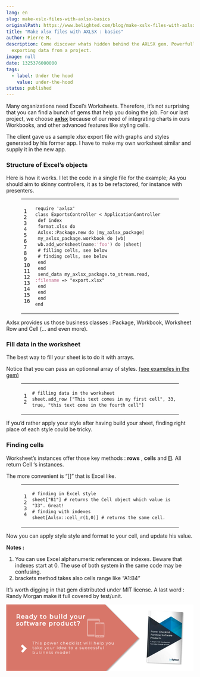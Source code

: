 ```yaml
---
lang: en
slug: make-xslx-files-with-axlsx-basics
originalPath: https://www.belighted.com/blog/make-xslx-files-with-axlsx-basics
title: "Make xlsx files with AXLSX : basics"
author: Pierre M.
description: Come discover whats hidden behind the AXLSX gem. Powerfull tool for
  exporting data from a project.
image: null
date: 1325376000000
tags:
  - label: Under the hood
    value: under-the-hood
status: published
---
```

Many organizations need Excel’s Worksheets. Therefore, it’s not surprising that you can find a bunch of gems that help you doing the job. For our last project, we choose **[axlsx](https://github.com/randym/axlsx)** because of our need of integrating charts in ours Workbooks, and other advanced features like styling cells.

The client gave us a sample xlsx export file with graphs and styles generated by his former app. I have to make my own worksheet similar and supply it in the new app.

### Structure of Excel’s objects

Here is how it works. I let the code in a single file for the example; As you should aim to skinny controllers, it as to be refactored, for instance with presenters.

<figure class="code"><div class="highlight"><table><tbody><tr><td class="gutter"><pre class="line-numbers"><span class="line-number">1</span>
<span class="line-number">2</span>
<span class="line-number">3</span>
<span class="line-number">4</span>
<span class="line-number">5</span>
<span class="line-number">6</span>
<span class="line-number">7</span>
<span class="line-number">8</span>
<span class="line-number">9</span>
<span class="line-number">10</span>
<span class="line-number">11</span>
<span class="line-number">12</span>
<span class="line-number">13</span>
<span class="line-number">14</span>
<span class="line-number">15</span>
<span class="line-number">16</span>
</pre></td><td class="code"><pre><code class="ruby"><span class="line"><span class="nb"><span class="keyword">require</span></span> <span class="s1"><span class="string">'axlsx'</span></span>
</span><span class="line"><span class="k"><span class="class"><span class="keyword">class</span></span></span><span class="class"> <span class="nc"><span class="title">ExportsController</span></span> <span class="o"><span class="inheritance">&lt;</span></span><span class="inheritance"> <span class="no"><span class="parent">ApplicationController</span></span></span><span class="no"></span></span><span class="no"></span>
</span><span class="line"> <span class="k"><span class="function"><span class="keyword">def</span></span></span><span class="function"> <span class="nf"><span class="title">index</span></span></span><span class="nf"></span>
</span><span class="line"> <span class="nb">format</span><span class="o">.</span><span class="n">xlsx</span> <span class="k"><span class="keyword">do</span></span>
</span><span class="line"> <span class="no"><span class="constant">Axlsx</span></span><span class="constant"><span class="o">::</span><span class="no">Package</span></span><span class="no"></span><span class="o">.</span><span class="n">new</span> <span class="k"><span class="keyword">do</span></span> <span class="o">|</span><span class="n">my_axlsx_package</span><span class="o">|</span>
</span><span class="line"> <span class="n">my_axlsx_package</span><span class="o">.</span><span class="n">workbook</span> <span class="k"><span class="keyword">do</span></span> <span class="o">|</span><span class="n">wb</span><span class="o">|</span>
</span><span class="line"> <span class="n">wb</span><span class="o">.</span><span class="n">add_worksheet</span><span class="p">(</span><span class="nb">name</span><span class="ss"><span class="symbol">:<span class="string">'foo'</span></span></span><span class="p">)</span> <span class="k"><span class="keyword">do</span></span> <span class="o">|</span><span class="n">sheet</span><span class="o">|</span>
</span><span class="line"> <span class="c1"><span class="comment"># filling cells, see below</span></span>
</span><span class="line"> <span class="c1"><span class="comment"># finding cells, see below</span></span>
</span><span class="line"> <span class="k"><span class="keyword">end</span></span>
</span><span class="line"> <span class="k"><span class="keyword">end</span></span>
</span><span class="line"> <span class="n">send_data</span> <span class="n">my_axlsx_package</span><span class="o">.</span><span class="n">to_stream</span><span class="o">.</span><span class="n">read</span><span class="p">,</span> <span class="ss"><span class="symbol">:filename</span></span> <span class="o">=&gt;</span> <span class="s2"><span class="string">"export.xlsx"</span></span>
</span><span class="line"> <span class="k"><span class="keyword">end</span></span>
</span><span class="line"> <span class="k"><span class="keyword">end</span></span>
</span><span class="line"> <span class="k"><span class="keyword">end</span></span>
</span><span class="line"><span class="k"><span class="keyword">end</span></span>
</span></code></pre></td></tr></tbody></table></div></figure>

Axlsx provides us those business classes : Package, Workbook, Worksheet Row and Cell (… and even more).

### Fill data in the worksheet

The best way to fill your sheet is to do it with arrays.

Notice that you can pass an optionnal array of styles. [(see examples in the gem)](https://github.com/randym/axlsx/blob/master/examples/example.rb)

<figure class="code"><div class="highlight"><table><tbody><tr><td class="gutter"><pre class="line-numbers"><span class="line-number">1</span>
<span class="line-number">2</span>
</pre></td><td class="code"><pre><code class="ruby"><span class="line"><span class="c1"><span class="comment"># filling data in the worksheet</span></span>
</span><span class="line"><span class="n">sheet</span><span class="o">.</span><span class="n">add_row</span> <span class="o">[</span><span class="s2"><span class="string">"This text comes in my first cell"</span></span><span class="p">,</span> <span class="mi"><span class="number">33</span></span><span class="p">,</span> <span class="kp"><span class="keyword">true</span></span><span class="p">,</span> <span class="s2"><span class="string">"this text come in the fourth cell"</span></span><span class="o">]</span>
</span></code></pre></td></tr></tbody></table></div></figure>

If you’d rather apply your style after having build your sheet, finding right place of each style could be tricky.

### Finding cells

Worksheet’s instances offer those key methods : **rows** , **cells** and **\[\]**. All return Cell ‘s instances.

The more convenient is “\[\]” that is Excel like.

<figure class="code"><div class="highlight"><table><tbody><tr><td class="gutter"><pre class="line-numbers"><span class="line-number">1</span>
<span class="line-number">2</span>
<span class="line-number">3</span>
<span class="line-number">4</span>
</pre></td><td class="code"><pre><code class="ruby"><span class="line"><span class="c1"><span class="comment"># finding in Excel style</span></span>
</span><span class="line"><span class="n">sheet</span><span class="o">[</span><span class="s2"><span class="string">"B1"</span></span><span class="o">]</span> <span class="c1"><span class="comment"># returns the Cell object which value is "33". Great!</span></span>
</span><span class="line"><span class="c1"><span class="comment"># finding with indexes</span></span>
</span><span class="line"><span class="n">sheet</span><span class="o">[</span><span class="no"><span class="constant">Axlsx</span></span><span class="constant"><span class="o">::</span></span><span class="o"></span><span class="n">cell_r</span><span class="p">(</span><span class="mi"><span class="number">1</span></span><span class="p">,</span><span class="mi"><span class="number">0</span></span><span class="p">)</span><span class="o">]</span> <span class="c1"><span class="comment"># returns the same cell.</span></span>
</span></code></pre></td></tr></tbody></table></div></figure>

Now you can apply style style and format to your cell, and update his value.

**Notes :**

1.  You can use Excel alphanumeric references or indexes. Beware that indexes start at 0. The use of both system in the same code may be confusing.
2.  brackets method takes also cells range like “A1:B4”

It’s worth digging in that gem distributed under MIT license. A last word : Randy Morgan make it full covered by test/unit.  
  
[![New Call-to-action](/content/images/legacy/UPTtKvQU_5rjKfQJ1Qjwk.png)](https://cta-redirect.hubspot.com/cta/redirect/1684659/fb3606cc-cc1b-47d0-ae85-2c9f69837fe2)